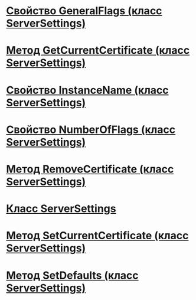 # [Свойство GeneralFlags (класс ServerSettings)](generalflags-property-serversettings-class.md)
# [Метод GetCurrentCertificate (класс ServerSettings)](getcurrentcertificate-method-serversettings-class.md)
# [Свойство InstanceName (класс ServerSettings)](instancename-property-serversettings-class.md)
# [Свойство NumberOfFlags (класс ServerSettings)](numberofflags-property-serversettings-class.md)
# [Метод RemoveCertificate (класс ServerSettings)](removecertificate-method-serversettings-class.md)
# [Класс ServerSettings](serversettings-class.md)
# [Метод SetCurrentCertificate (класс ServerSettings)](setcurrentcertificate-method-serversettings-class.md)
# [Метод SetDefaults (класс ServerSettings)](setdefaults-method-serversettings-class.md)
